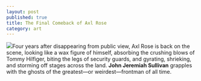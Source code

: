 ```yaml
---
layout: post
published: true
title: The Final Comeback of Axl Rose
category: art
---
```


![](http://www.gq.com/images/entertainment/2006/axl-rose_300x430.jpg)Four years after disappearing from public view, Axl Rose is back on the scene, looking like a wax figure of himself, absorbing the crushing blows of Tommy Hilfiger, biting the legs of security guards, and gyrating, shrieking, and storming off stages across the land. **John Jeremiah Sullivan** grapples with the ghosts of the greatest—or weirdest—frontman of all time.